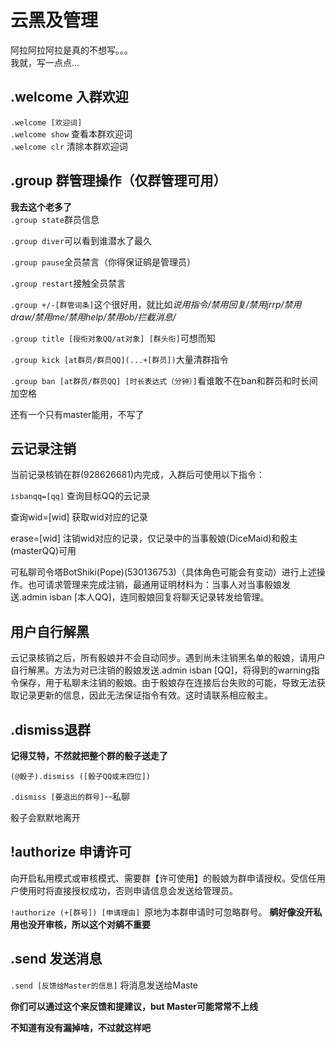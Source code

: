 # 云黑及管理
阿拉阿拉阿拉是真的不想写。。。  
我就，写一点点...  
## .welcome 入群欢迎
`.welcome [欢迎词]`  
`.welcome show` 查看本群欢迎词  
`.welcome clr` 清除本群欢迎词  
## .group 群管理操作（仅群管理可用）
**我去这个老多了**  
`.group state`群员信息  

`.group diver`可以看到谁潜水了最久  

`.group pause`全员禁言（你得保证鹓是管理员）  

`.group restart`接触全员禁言  

`.group +/-[群管词条]`这个很好用，就比如*说用指令/禁用回复/禁用jrrp/禁用draw/禁用me/禁用help/禁用ob/拦截消息/*  

`.group title [授衔对象QQ/at对象] [群头衔]`可想而知  

`.group kick [at群员/群员QQ](...+[群员])`大量清群指令  

`.group ban [at群员/群员QQ] [时长表达式（分钟）]`看谁敢不在ban和群员和时长间加空格  

还有一个只有master能用，不写了  

## 云记录注销
当前记录核销在群(928626681)内完成，入群后可使用以下指令：

`isbanqq=[qq]` 查询目标QQ的云记录  

查询wid=[wid] 获取wid对应的记录  

erase=[wid] 注销wid对应的记录，仅记录中的当事骰娘(DiceMaid)和骰主(masterQQ)可用 

可私聊司令塔BotShiki(Pope)(530136753)（具体角色可能会有变动）进行上述操作。也可请求管理来完成注销，最通用证明材料为：当事人对当事骰娘发送.admin isban [本人QQ]，连同骰娘回复将聊天记录转发给管理。

## 用户自行解黑
云记录核销之后，所有骰娘并不会自动同步。遇到尚未注销黑名单的骰娘，请用户自行解黑。方法为对已注销的骰娘发送.admin isban [QQ]，将得到的warning指令保存，用于私聊未注销的骰娘。由于骰娘存在连接后台失败的可能，导致无法获取记录更新的信息，因此无法保证指令有效。这时请联系相应骰主。
## .dismiss退群
**记得艾特，不然就把整个群的骰子送走了**

`(@骰子).dismiss ([骰子QQ或末四位])`

`.dismiss [要退出的群号]`--私聊

骰子会默默地离开
## !authorize 申请许可
向开启私用模式或审核模式、需要群【许可使用】的骰娘为群申请授权。受信任用户使用时将直接授权成功，否则申请信息会发送给管理员。

`!authorize (+[群号]) [申请理由] `原地为本群申请时可忽略群号。
**鹓好像没开私用也没开审核，所以这个对鹓不重要**
## .send 发送消息
`.send [反馈给Master的信息]` 将消息发送给Maste

**你们可以通过这个来反馈和提建议，but Master可能常常不上线**

**不知道有没有漏掉啥，不过就这样吧**
